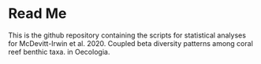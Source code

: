 # Read Me

This is the github repository containing the scripts for statistical analyses for McDevitt-Irwin et al. 2020. Coupled beta diversity patterns among coral reef benthic taxa. in Oecologia. 
